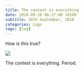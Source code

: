 ```yaml
---
title: The context is everything
date: 2018-09-26 06:27:00 +0100
subtitle: 26th September, 2018
categories: Logs
tags: [log]
---
```


How is this true?

![](/assets/log/n918_dnivm02wwaapegr.jpg)

The context is everything. Period.